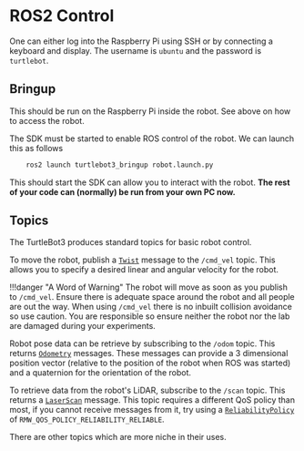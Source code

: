 # ROS2 Control

One can either log into the Raspberry Pi using SSH or by connecting a keyboard and display. The username is `ubuntu` and the password is `turtlebot`.

## Bringup

This should be run on the Raspberry Pi inside the robot. See above on how to access the robot.

The SDK must be started to enable ROS control of the robot. We can launch this as follows

```bash
    ros2 launch turtlebot3_bringup robot.launch.py
```

This should start the SDK can allow you to interact with the robot. **The rest of your code can (normally) be run from your own PC now.**

## Topics

The TurtleBot3 produces standard topics for basic robot control.

To move the robot, publish a [`Twist`](https://docs.ros.org/en/noetic/api/geometry_msgs/html/msg/Twist.html) message to the `/cmd_vel` topic. This allows you to specify a desired linear and angular velocity for the robot.

!!!danger "A Word of Warning"
    The robot will move as soon as you publish to `/cmd_vel`. Ensure there is adequate space around the robot and all people are out the way. When using `/cmd_vel` there is no inbuilt collision avoidance so use caution. You are responsible so ensure neither the robot nor the lab are damaged during your experiments.

Robot pose data can be retrieve by subscribing to the `/odom` topic. This returns [`Odometry`](https://docs.ros2.org/foxy/api/nav_msgs/msg/Odometry.html) messages. These messages can provide a 3 dimensional position vector (relative to the position of the robot when ROS was started) and a quaternion for the orientation of the robot.

To retrieve data from the robot's LiDAR, subscribe to the `/scan` topic. This returns a [`LaserScan`](https://docs.ros.org/en/noetic/api/sensor_msgs/html/msg/LaserScan.html) message. This topic requires a different QoS policy than most, if you cannot receive messages from it, try using a [`ReliabilityPolicy`](https://docs.ros2.org/foxy/api/rclpy/api/qos.html) of `RMW_QOS_POLICY_RELIABILITY_RELIABLE`.

There are other topics which are more niche in their uses.
